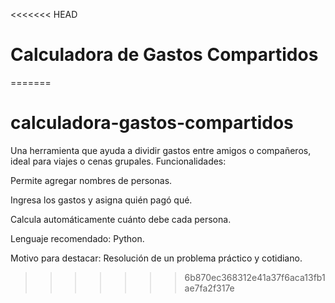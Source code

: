 <<<<<<< HEAD
# Calculadora de Gastos Compartidos
=======
# calculadora-gastos-compartidos
 Una herramienta que ayuda a dividir gastos entre amigos o compañeros, ideal para viajes o cenas grupales.
 Funcionalidades:
 
Permite agregar nombres de personas.

Ingresa los gastos y asigna quién pagó qué.

Calcula automáticamente cuánto debe cada persona.

Lenguaje recomendado: Python.

Motivo para destacar: Resolución de un problema práctico y cotidiano.
>>>>>>> 6b870ec368312e41a37f6aca13fb1ae7fa2f317e

